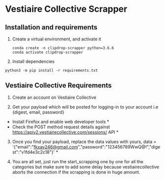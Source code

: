 
# Vestiaire Collective Scrapper

## Installation and requirements

1. Create a virtual environment, and activate it

   ```:bash
   conda create -n clipdrop-scrapper python=3.6.6
   conda activate clipdrop-scrapper
   ```

2. Install dependencies

```:bash
python3 -m pip install -r requirements.txt
```

## Vestiaire Collective Requirements

1. Create an account on Vestiaire Collective

2. Get your payload which will be posted for logging-in to your account i.e {digest, email, password}
* Install Firefox and enable web developer tools <space><space>*<space>
* Check the POST method request details against https://apiv2.vestiairecollective.com/sessions/ API <space><space>*<space>

3. Once you find your payload, replace the data values with yours, data = '{"email":"fkxav246@gmail.com","password":"123456789WwQ@!","digest":"v1fd4e3c2c18"}' <space><space>*<space>

4. You are all set, just run the start_scrapping one by one for all the categories but make sure to add some delay because vestiairecollective aborts the connection if the scrapping is done in huge amount.
